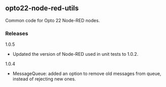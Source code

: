 ## opto22-node-red-utils

Common code for Opto 22 Node-RED nodes.


### Releases 

1.0.5
 * Updated the version of Node-RED used in unit tests to 1.0.2.

1.0.4
 * MessageQueue: added an option to remove old messages from queue, instead of rejecting new ones.
